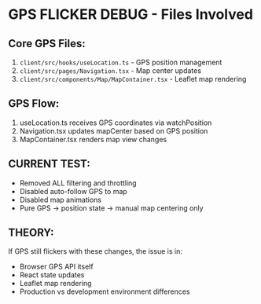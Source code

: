 # GPS FLICKER DEBUG - Files Involved

## Core GPS Files:
1. `client/src/hooks/useLocation.ts` - GPS position management
2. `client/src/pages/Navigation.tsx` - Map center updates 
3. `client/src/components/Map/MapContainer.tsx` - Leaflet map rendering

## GPS Flow:
1. useLocation.ts receives GPS coordinates via watchPosition
2. Navigation.tsx updates mapCenter based on GPS position
3. MapContainer.tsx renders map view changes

## CURRENT TEST:
- Removed ALL filtering and throttling
- Disabled auto-follow GPS to map
- Disabled map animations
- Pure GPS -> position state -> manual map centering only

## THEORY:
If GPS still flickers with these changes, the issue is in:
- Browser GPS API itself
- React state updates
- Leaflet map rendering
- Production vs development environment differences